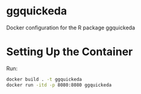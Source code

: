 # ggquickeda

Docker configuration for the R package ggquickeda

# Setting Up the Container

Run:

```bash
docker build . -t ggquickeda
docker run -itd -p 8080:8080 ggquickeda
```
